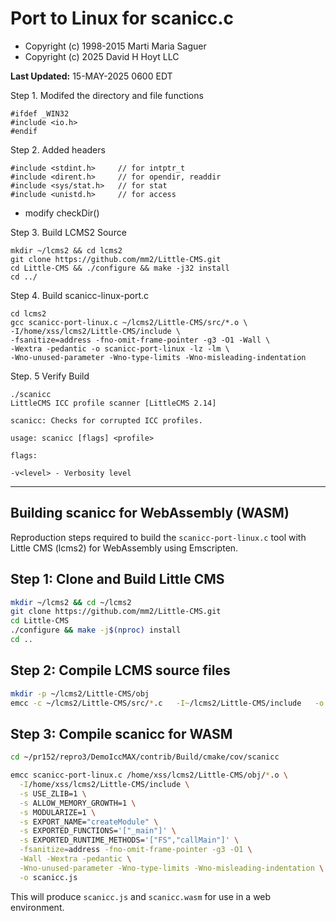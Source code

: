 # Port to Linux for scanicc.c
- Copyright (c) 1998-2015 Marti Maria Saguer
- Copyright (c) 2025 David H Hoyt LLC

**Last Updated:** 15-MAY-2025 0600 EDT

Step 1. Modifed the directory and file functions 

```
#ifdef _WIN32
#include <io.h>
#endif
```

Step 2. Added headers

```
#include <stdint.h>     // for intptr_t
#include <dirent.h>     // for opendir, readdir
#include <sys/stat.h>   // for stat
#include <unistd.h>     // for access
```

- modify checkDir()

Step 3. Build LCMS2 Source

```
mkdir ~/lcms2 && cd lcms2
git clone https://github.com/mm2/Little-CMS.git
cd Little-CMS && ./configure && make -j32 install
cd ../
```

Step 4. Build scanicc-linux-port.c

```
cd lcms2
gcc scanicc-port-linux.c ~/lcms2/Little-CMS/src/*.o \
-I/home/xss/lcms2/Little-CMS/include \
-fsanitize=address -fno-omit-frame-pointer -g3 -O1 -Wall \
-Wextra -pedantic -o scanicc-port-linux -lz -lm \
-Wno-unused-parameter -Wno-type-limits -Wno-misleading-indentation
```

Step. 5 Verify Build

```
./scanicc
LittleCMS ICC profile scanner [LittleCMS 2.14]

scanicc: Checks for corrupted ICC profiles.

usage: scanicc [flags] <profile>

flags:

-v<level> - Verbosity level
```

---

## Building scanicc for WebAssembly (WASM)

Reproduction steps required to build the `scanicc-port-linux.c` tool with Little CMS (lcms2) for WebAssembly using Emscripten.

## Step 1: Clone and Build Little CMS

```bash
mkdir ~/lcms2 && cd ~/lcms2
git clone https://github.com/mm2/Little-CMS.git
cd Little-CMS
./configure && make -j$(nproc) install
cd ..
```

## Step 2: Compile LCMS source files

```bash
mkdir -p ~/lcms2/Little-CMS/obj
emcc -c ~/lcms2/Little-CMS/src/*.c   -I~/lcms2/Little-CMS/include   -o ~/lcms2/Little-CMS/obj/
```

## Step 3: Compile scanicc for WASM

```bash
cd ~/pr152/repro3/DemoIccMAX/contrib/Build/cmake/cov/scanicc

emcc scanicc-port-linux.c /home/xss/lcms2/Little-CMS/obj/*.o \
  -I/home/xss/lcms2/Little-CMS/include \
  -s USE_ZLIB=1 \
  -s ALLOW_MEMORY_GROWTH=1 \
  -s MODULARIZE=1 \
  -s EXPORT_NAME="createModule" \
  -s EXPORTED_FUNCTIONS='["_main"]' \
  -s EXPORTED_RUNTIME_METHODS='["FS","callMain"]' \
  -fsanitize=address -fno-omit-frame-pointer -g3 -O1 \
  -Wall -Wextra -pedantic \
  -Wno-unused-parameter -Wno-type-limits -Wno-misleading-indentation \
  -o scanicc.js
```

This will produce `scanicc.js` and `scanicc.wasm` for use in a web environment.
